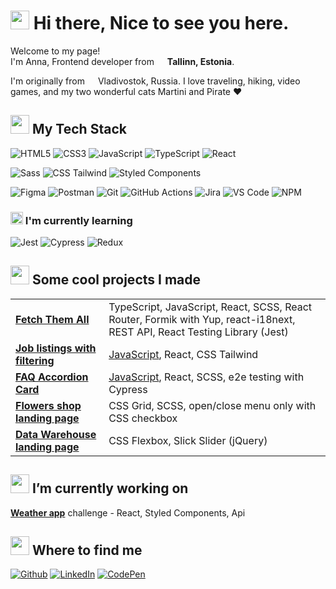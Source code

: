 <h1><img src="https://emojis.slackmojis.com/emojis/images/1613287920/12833/meow_reach.png?1613287920" width="30"/> Hi there, Nice to see you here.</h1>

Welcome to my page!</br>
I'm Anna, Frontend developer from <img src="https://image.flaticon.com/icons/svg/197/197379.svg" width="13"/> **Tallinn, Estonia**.

I'm originally from <img src="https://image.flaticon.com/icons/svg/197/197408.svg" width="13"/> Vladivostok, Russia. I love traveling, hiking, video games, and my two wonderful cats Martini and Pirate ❤️

<h2> <img src="https://emojis.slackmojis.com/emojis/images/1613286707/12818/meow_business.png?1613286707" width="30"/> My Tech Stack</h2>

![HTML5](https://img.shields.io/badge/-HTML5-%23E44D27?style=flat&logo=html5&logoColor=ffffff)
![CSS3](https://img.shields.io/badge/-CSS3-%231572B6?style=flat&logo=css3)
![JavaScript](https://img.shields.io/badge/-JavaScript-%23F7DF1C?style=flat&logo=javascript&logoColor=000000)
![TypeScript](https://img.shields.io/badge/-TypeScript-%232F74C0?style=flat&logo=typescript&logoColor=ffffff)
![React](https://img.shields.io/badge/-React-%23282C34?style=flat&logo=react)
<br>

![Sass](https://img.shields.io/badge/-Sass-%23CC6699?style=flat&logo=sass&logoColor=ffffff)
![CSS Tailwind](https://img.shields.io/badge/-Tailwind-%231a202c?style=flat&logo=tailwind-css)
![Styled Components](https://img.shields.io/badge/-Styled_Components-db7092?style=flat&logo=styled-components&logoColor=white)
<br>

![Figma](https://img.shields.io/badge/Figma-050938?style=flat&logo=Figma&logoColor=rainbow)
![Postman](https://img.shields.io/badge/Postman-FF6C37?style=flat&logo=Postman&logoColor=white)
![Git](https://img.shields.io/badge/-Git-%23F05032?style=flat&logo=git&logoColor=%23ffffff)
![GitHub Actions](https://img.shields.io/badge/-Github_Actions-2088FF?style=flat&logo=github-actions&logoColor=white)
![Jira](https://img.shields.io/badge/Jira-F7F7F7?style=flat&logo=Jira-Software&logoColor=2580F7)
![VS Code](https://img.shields.io/badge/-VSCode-%23007ACC?style=flat&logo=visual-studio-code)
![NPM](https://img.shields.io/badge/-NPM-CB3837?style=flat&logo=npm&logoColor=white)
<br>

<h3> <img src="https://emojis.slackmojis.com/emojis/images/1613187874/12657/meow_puffy_giggle.png?1613187874" width="20"/> I'm currently learning</h3>

![Jest](https://img.shields.io/badge/Jest-97747E?style=flat&logo=jest&logoColor=white)
![Cypress](https://img.shields.io/badge/Cypress-24262E?style=flat&logo=Cypress&logoColor=white)
![Redux](https://img.shields.io/badge/-Redux-764ABC?style=flat&logo=redux&logoColor=white)

<!-- ![Confluence](https://img.shields.io/badge/Confluence-F7F7F7?style=flat&logo=Confluence&logoColor=2580F7) -->

<!-- ![TestRail](https://img.shields.io/badge/TestRail-0A3653?style=flat) -->

<!-- <br> -->

<!-- ![Markdown](https://img.shields.io/badge/Markdown-000000?style=flat&logo=Markdown)
![Prettier](https://img.shields.io/badge/-Prettier-F7B93E?style=flat&logo=prettier&logoColor=white)
![ESlint](https://img.shields.io/badge/-ESLint-%234B32C3?style=flat&logo=eslint)
<br>

![Phaser](https://img.shields.io/badge/Phaser-B877D3?style=flat)
![Contra.js](https://img.shields.io/badge/Contra.js-B12A34?style=flat)
![Unity](https://img.shields.io/badge/Unity-000000?style=flat-square&logo=Unity) -->

<h2> <img src="https://emojis.slackmojis.com/emojis/images/1596061283/9840/meow_fiesta.png?1596061283" width="30"/> Some cool projects I made</h2>

<table>
  <tbody>
    <tr>
      <td><a href="https://github.com/ALapina/fetch-them-all"><b>Fetch Them All</b></a></td>
      <td>TypeScript, JavaScript, React, SCSS, React Router, Formik with Yup, react-i18next, REST API, React Testing Library (Jest)</td>
    </tr>
    <tr>
      <td><a href="https://github.com/ALapina/Job-listings-with-filtering-React"><b>Job listings with filtering</b></a></td>
      <td><a href="https://github.com/ALapina/Job-listings-with-filtering-JavaScript">JavaScript</a>, React, CSS Tailwind</td>
    </tr>
    <tr>
      <td><a href="https://github.com/ALapina/FAQ-Accordion-Card-React"><b>FAQ Accordion Card</b></a></td>
      <td><a href="https://github.com/ALapina/FAQ-Accordion-Card---JavaScript">JavaScript</a>, React, SCSS, e2e testing with Cypress</td>
    </tr>
    <tr>
      <td><a href="https://github.com/ALapina/Flowers"><b>Flowers shop landing page</b></a></td>
      <td>CSS Grid, SCSS, open/close menu only with CSS checkbox</td>
    </tr>
    <tr>
      <td><a href="https://github.com/ALapina/Data-warehouse"><b>Data Warehouse landing page</b></a></td>
      <td>CSS Flexbox, Slick Slider (jQuery)</td>
    </tr>
  </tbody>
</table>

<h2> <img src="https://emojis.slackmojis.com/emojis/images/1613284582/12797/meow_coffee.png?1613284582" width="30"/> I’m currently working on </h2>

[**Weather app**](https://github.com/ALapina/Weather-app-Challenge) challenge - React, Styled Components, Api

<h2> <img src="https://emojis.slackmojis.com/emojis/images/1613366889/12964/meow_trash.png?1613366889" width="30"/> Where to find me </h2>

<a href="https://github.com/ALapina" target="_blank"><img alt="Github" src="https://img.shields.io/badge/GitHub-%2312100E.svg?&style=for-the-badge&logo=Github&logoColor=white" /></a>
<a href="https://www.linkedin.com/in/lapina-anna" target="_blank"><img alt="LinkedIn" src="https://img.shields.io/badge/linkedin-%230077B5.svg?&style=for-the-badge&logo=linkedin&logoColor=white" /></a>
<a href="https://codepen.io/Lapina" target="_blank"><img alt="CodePen" src="https://img.shields.io/badge/CodePen-%2312100E.svg?&style=for-the-badge&logo=CodePen&logoColor=white" /></a>

<!-- <h2> <img src="https://emojis.slackmojis.com/emojis/images/1613773113/13688/meow_dance.gif?1613773113" width="30"/> Check Out My Repos ⬇️ </h2> -->
<!-- <h2> <img src="https://emojis.slackmojis.com/emojis/images/1613630279/13492/meow_cheer.png?1613630279" width="30"/> Check Out My Repos ⬇️ </h2> -->

<!-- https://awesomegithubprofile.tech/ -->

<!-- <tr>
      <td><b>Job listings with filtering</b></td>
      <td><a href="https://github.com/ALapina/Job-listings-with-filtering-JavaScript"><img alt="JavaScrip" src="https://img.shields.io/badge/-JS Version-%23F7DF1C?style=flat&logo=javascript&logoColor=000000"/></a></td>
      <td><a href="https://github.com/ALapina/Job-listings-with-filtering-React"><img alt="React" src="https://img.shields.io/badge/-React Version-%23282C34?style=flat-square&logo=react"/></a></td>
    </tr> -->
